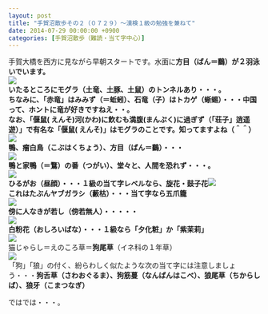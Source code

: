 ```yaml
---
layout: post
title: "手賀沼散歩その２（０７２９）～漢検１級の勉強を兼ねて"
date: 2014-07-29 00:00:00 +0900
categories: [手賀沼散歩（難読・当て字中心）]
---
```


手賀大橋を西方に見ながら早朝スタートです。水面に**方目（ばん＝鷭）**が２羽泳いでいます。  
![](https://blogimg.goo.ne.jp/user_image/60/45/9f2f682ab021485929e8a1e227195590.jpg)  
いたるところにモグラ（土竜、土豚、土鼠）のトンネルあり・・・。  
ちなみに、「**赤竜**」はみみず（＝**蚯蚓**）、**石竜（子）**はトカゲ（**蜥蜴**）・・・中国って、ホントに竜が好きですねえ・・。  
なお、「偃鼠( えんそ)河(かわ)に飲むも満腹(まんぷく)に過ぎず（「荘子」逍遥遊）」で有名な「**偃鼠( えんそ)**」はモグラのことです。知ってますよね（＾＾）  
![](https://blogimg.goo.ne.jp/user_image/7f/f8/a7caf5ce89fe582671e35d89426d1485.jpg)  
鴨、**瘤**白鳥（こぶはくちょう）、方目（ばん＝鷭）・・・  
![](https://blogimg.goo.ne.jp/user_image/34/e9/34634d369a8686dd7758c456d815952d.jpg)  
鴨と家鴨（＝鶩）の番（つがい）、堂々と、人間を恐れず・・・。  
![](https://blogimg.goo.ne.jp/user_image/70/eb/8ffce1832a4558c9b6019192727df3fc.jpg)  
ひるがお（昼顔）・・・１級の当て字レベルなら、**旋花・鼓子花**![](https://blogimg.goo.ne.jp/user_image/47/e3/2cd84a4a64d359bbc75b30a69cb10587.jpg)  
これはたぶんヤブガラシ（藪枯）・・・当て字なら**五爪籠**  
![](https://blogimg.goo.ne.jp/user_image/68/d5/bc6d2678941df11b84bd400124be43c6.jpg)  
傍に人なきが若し（傍若無人）・・・・・  
![](https://blogimg.goo.ne.jp/user_image/48/a6/4c3a948fc56a94f797e44d23353a19f5.jpg)  
白粉花（おしろいばな）・・・１級なら**「夕化粧」か「紫茉莉」**  
![](https://blogimg.goo.ne.jp/user_image/21/4d/22639c0e5c8aa3c608b12ac26f61d9b6.jpg)  
猫じゃらし＝えのころ草＝**狗尾草**（イネ科の１年草）  
![](https://blogimg.goo.ne.jp/user_image/57/e0/53e8dc78a0835b7f616b2421ccbd188b.jpg)  
「狗」「狼」の付く、紛らわしく似たような次の当て字には注意しましょう・・・**狗舌草（さわおぐるま）、狗筋蔓（なんばんはこべ）、狼尾草（ちからしば）、狼牙（こまつなぎ）**  
  
ではでは・・・。